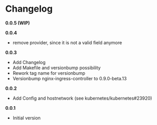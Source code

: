 # Changelog

**0.0.5 (WIP)**

**0.0.4**
- remove provider, since it is not a valid field anymore

**0.0.3**
- Add Changelog
- Add Makefile and versionbump possibility
- Rework tag name for versionbump
- Versionbump nginx-ingress-controller to 0.9.0-beta.13

**0.0.2**
- Add Config and hostnetwork (see kubernetes/kubernetes#23920)

**0.0.1**
- Initial version
